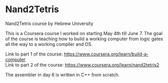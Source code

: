 # Nand2Tetris
Nand2Tetris course by Hebrew University

This is a Coursera course I worked on starting May 4th till June 7. The goal of the course is teaching how to build a working computer from logic gates all the way to a working compiler and OS.<br>

Link to part 1 of the course: https://www.coursera.org/learn/build-a-computer<br>
Link to part 2 of the course: https://www.coursera.org/learn/nand2tetris2

The assembler in day 6 is written in C++ from scratch.
